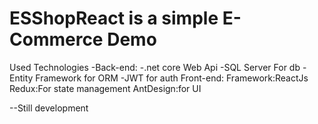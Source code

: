 # ESShopReact is a simple E-Commerce Demo 

Used Technologies
-Back-end:
-.net core Web Api
-SQL Server For db
-Entity Framework for ORM
-JWT for auth
Front-end:
Framework:ReactJs
Redux:For state management
AntDesign:for UI

--Still development
